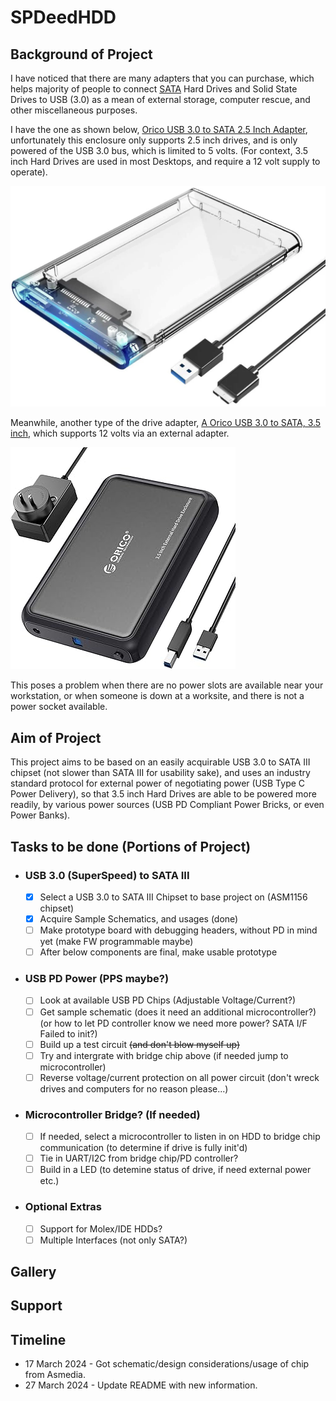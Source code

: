 # SPDeedHDD
## Background of Project
I have noticed that there are many adapters that you can purchase, which helps majority of people to connect [SATA](https://en.wikipedia.org/wiki/SATA) Hard Drives and Solid State Drives to USB (3.0) as a mean of external storage, computer rescue, and other miscellaneous purposes.

I have the one as shown below, [Orico USB 3.0 to SATA 2.5 Inch Adapter](https://www.kingly.sg/products/orico-2-5-inch-transparent-hard-drive-enclosure), unfortunately this enclosure only supports 2.5 inch drives, and is only powered of the USB 3.0 bus, which is limited to 5 volts. (For context, 3.5 inch Hard Drives are used in most Desktops, and require a 12 volt supply to operate).

![Orico 2.5 Inch Drive Enclosure](images/orico25inch.webp)

Meanwhile, another type of the drive adapter, [A Orico USB 3.0 to SATA, 3.5 inch](https://www.amazon.sg/ORICO-Enclosure-USB-External-Compatible/dp/B0C2844R2H), which supports 12 volts via an external adapter.

![Orico 2.5 Inch Drive Enclosure](images/orico35inch.jpg)

This poses a problem when there are no power slots are available near your workstation, or when someone is down at a worksite, and there is not a power socket available.
## Aim of Project
This project aims to be based on an easily acquirable USB 3.0 to SATA III chipset (not slower than SATA III for usability sake), and uses an industry standard protocol for external power of negotiating power (USB Type C Power Delivery), so that 3.5 inch Hard Drives are able to be powered more readily, by various power sources (USB PD Compliant Power Bricks, or even Power Banks).
## Tasks to be done (Portions of Project)
- ### USB 3.0 (SuperSpeed) to SATA III 
	- [x] Select a USB 3.0 to SATA III Chipset to base project on (ASM1156 chipset)
	- [x] Acquire Sample Schematics, and usages (done)
	- [ ] Make prototype board with debugging headers, without PD in mind yet  (make FW programmable maybe)
	- [ ] After below components are final, make usable prototype
- ### USB PD Power (PPS maybe?)
	- [ ] Look at available USB PD Chips (Adjustable Voltage/Current?)
	- [ ] Get sample schematic (does it need an additional microcontroller?) (or how to let PD controller know we need more power? SATA I/F Failed to init?)
	- [ ] Build up a test circuit ~~(and don't blow myself up)~~
	- [ ] Try and intergrate with bridge chip above (if needed jump to microcontroller)
	- [ ] Reverse voltage/current protection on all power circuit (don't wreck drives and computers for no reason please...)
- ### Microcontroller Bridge? (If needed)
	- [ ] If needed, select a microcontroller to listen in on HDD to bridge chip communication (to determine if drive is fully init'd)
	- [ ] Tie in UART/I2C from bridge chip/PD controller?
	- [ ] Build in a LED (to detemine status of drive, if need external power etc.)
- ### Optional Extras
	- [ ] Support for Molex/IDE HDDs? 
	- [ ] Multiple Interfaces (not only SATA?)
## Gallery
## Support
## Timeline
- 17 March 2024 - Got schematic/design considerations/usage of chip from Asmedia.
- 27 March 2024 - Update README with new information.
